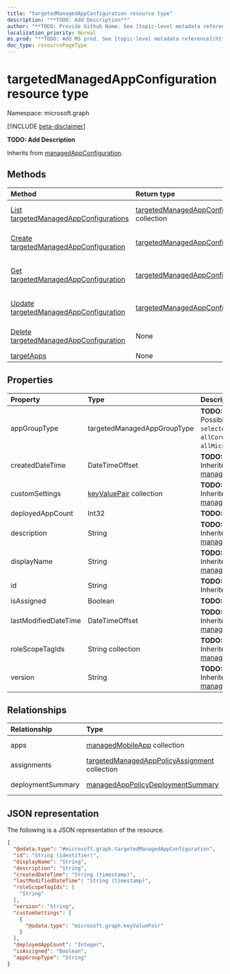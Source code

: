 ```yaml
---
title: "targetedManagedAppConfiguration resource type"
description: "**TODO: Add Description**"
author: "**TODO: Provide Github Name. See [topic-level metadata reference](https://msgo.azurewebsites.net/add/document/guidelines/metadata.html#topic-level-metadata)**"
localization_priority: Normal
ms.prod: "**TODO: Add MS prod. See [topic-level metadata reference](https://msgo.azurewebsites.net/add/document/guidelines/metadata.html#topic-level-metadata)**"
doc_type: resourcePageType
---
```


# targetedManagedAppConfiguration resource type

Namespace: microsoft.graph

[!INCLUDE [beta-disclaimer](../../includes/beta-disclaimer.md)]

**TODO: Add Description**


Inherits from [managedAppConfiguration](../resources/managedappconfiguration.md).

## Methods
|Method|Return type|Description|
|:---|:---|:---|
|[List targetedManagedAppConfigurations](../api/targetedmanagedappconfiguration-list.md)|[targetedManagedAppConfiguration](../resources/targetedmanagedappconfiguration.md) collection|Get a list of the [targetedManagedAppConfiguration](../resources/targetedmanagedappconfiguration.md) objects and their properties.|
|[Create targetedManagedAppConfiguration](../api/targetedmanagedappconfiguration-create.md)|[targetedManagedAppConfiguration](../resources/targetedmanagedappconfiguration.md)|Create a new [targetedManagedAppConfiguration](../resources/targetedmanagedappconfiguration.md) object.|
|[Get targetedManagedAppConfiguration](../api/targetedmanagedappconfiguration-get.md)|[targetedManagedAppConfiguration](../resources/targetedmanagedappconfiguration.md)|Read the properties and relationships of a [targetedManagedAppConfiguration](../resources/targetedmanagedappconfiguration.md) object.|
|[Update targetedManagedAppConfiguration](../api/targetedmanagedappconfiguration-update.md)|[targetedManagedAppConfiguration](../resources/targetedmanagedappconfiguration.md)|Update the properties of a [targetedManagedAppConfiguration](../resources/targetedmanagedappconfiguration.md) object.|
|[Delete targetedManagedAppConfiguration](../api/targetedmanagedappconfiguration-delete.md)|None|Deletes a [targetedManagedAppConfiguration](../resources/targetedmanagedappconfiguration.md) object.|
|[targetApps](../api/targetedmanagedappconfiguration-targetapps.md)|None|**TODO: Add Description**|

## Properties
|Property|Type|Description|
|:---|:---|:---|
|appGroupType|targetedManagedAppGroupType|**TODO: Add Description**. Possible values are: `selectedPublicApps`, `allCoreMicrosoftApps`, `allMicrosoftApps`, `allApps`.|
|createdDateTime|DateTimeOffset|**TODO: Add Description** Inherited from [managedAppPolicy](../resources/intune-managedapppolicy.md).|
|customSettings|[keyValuePair](../resources/synchronization-keyvaluepair.md) collection|**TODO: Add Description** Inherited from [managedAppConfiguration](../resources/managedappconfiguration.md).|
|deployedAppCount|Int32|**TODO: Add Description**|
|description|String|**TODO: Add Description** Inherited from [managedAppPolicy](../resources/intune-managedapppolicy.md).|
|displayName|String|**TODO: Add Description** Inherited from [managedAppPolicy](../resources/intune-managedapppolicy.md).|
|id|String|**TODO: Add Description** Inherited from [entity](../resources/entity.md).|
|isAssigned|Boolean|**TODO: Add Description**|
|lastModifiedDateTime|DateTimeOffset|**TODO: Add Description** Inherited from [managedAppPolicy](../resources/intune-managedapppolicy.md).|
|roleScopeTagIds|String collection|**TODO: Add Description** Inherited from [managedAppPolicy](../resources/intune-managedapppolicy.md).|
|version|String|**TODO: Add Description** Inherited from [managedAppPolicy](../resources/intune-managedapppolicy.md).|

## Relationships
|Relationship|Type|Description|
|:---|:---|:---|
|apps|[managedMobileApp](../resources/intune-managedmobileapp.md) collection|**TODO: Add Description**|
|assignments|[targetedManagedAppPolicyAssignment](../resources/intune-targetedmanagedapppolicyassignment.md) collection|**TODO: Add Description**|
|deploymentSummary|[managedAppPolicyDeploymentSummary](../resources/intune-managedapppolicydeploymentsummary.md)|**TODO: Add Description**|

## JSON representation
The following is a JSON representation of the resource.
<!-- {
  "blockType": "resource",
  "keyProperty": "id",
  "@odata.type": "microsoft.graph.targetedManagedAppConfiguration",
  "baseType": "microsoft.graph.managedAppConfiguration",
  "openType": false
}
-->
``` json
{
  "@odata.type": "#microsoft.graph.targetedManagedAppConfiguration",
  "id": "String (identifier)",
  "displayName": "String",
  "description": "String",
  "createdDateTime": "String (timestamp)",
  "lastModifiedDateTime": "String (timestamp)",
  "roleScopeTagIds": [
    "String"
  ],
  "version": "String",
  "customSettings": [
    {
      "@odata.type": "microsoft.graph.keyValuePair"
    }
  ],
  "deployedAppCount": "Integer",
  "isAssigned": "Boolean",
  "appGroupType": "String"
}
```

